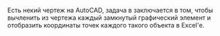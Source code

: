 Есть некий чертеж на AutoCAD, задача в заключается в том, чтобы вычленить из чертежа каждый замкнутый графический элемент и отобразить координаты точек каждого такого объекта в Excel'е.

